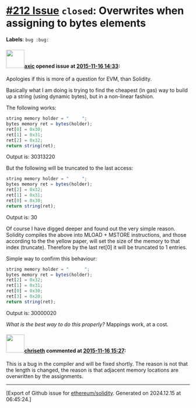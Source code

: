# [\#212 Issue](https://github.com/ethereum/solidity/issues/212) `closed`: Overwrites when assigning to bytes elements
**Labels**: `bug :bug:`


#### <img src="https://avatars.githubusercontent.com/u/20340?v=4" width="50">[axic](https://github.com/axic) opened issue at [2015-11-16 14:33](https://github.com/ethereum/solidity/issues/212):

Apologies if this is more of a question for EVM, than Solidity.

Basically what I am doing is trying to find the cheapest (in gas) way to build up a string (using dynamic bytes), but in a non-linear fashion.

The following works:

``` js
string memory holder = "     ";
bytes memory ret = bytes(holder);
ret[0] = 0x30;
ret[1] = 0x31;
ret[2] = 0x32;
return string(ret);
```

Output is: 30313220

But the following will be truncated to the last access:

``` js
string memory holder = "     ";
bytes memory ret = bytes(holder);
ret[2] = 0x32;
ret[1] = 0x31;
ret[0] = 0x30;
return string(ret);
```

Output is: 30

Of course I have digged deeper and found out the very simple reason. Solidity compiles the above into MLOAD + MSTORE instructions, and those according to the the yellow paper, will set the size of the memory to that index (truncate).  Therefore by the last ret[0] it will be truncated to 1 entries.

Simple way to confirm this behaviour:

``` js
string memory holder = "      ";
bytes memory ret = bytes(holder);
ret[2] = 0x32;
ret[1] = 0x31;
ret[0] = 0x30;
ret[3] = 0x20;
return string(ret);
```

Output is: 30000020

_What is the best way to do this properly?_ Mappings work, at a cost.


#### <img src="https://avatars.githubusercontent.com/u/9073706?v=4" width="50">[chriseth](https://github.com/chriseth) commented at [2015-11-16 15:27](https://github.com/ethereum/solidity/issues/212#issuecomment-157066752):

This is a bug in the compiler and will be fixed shortly. The reason is not that the length is changed, the reason is that adjacent memory locations are overwritten by the assignments.


-------------------------------------------------------------------------------



[Export of Github issue for [ethereum/solidity](https://github.com/ethereum/solidity). Generated on 2024.12.15 at 06:45:24.]
